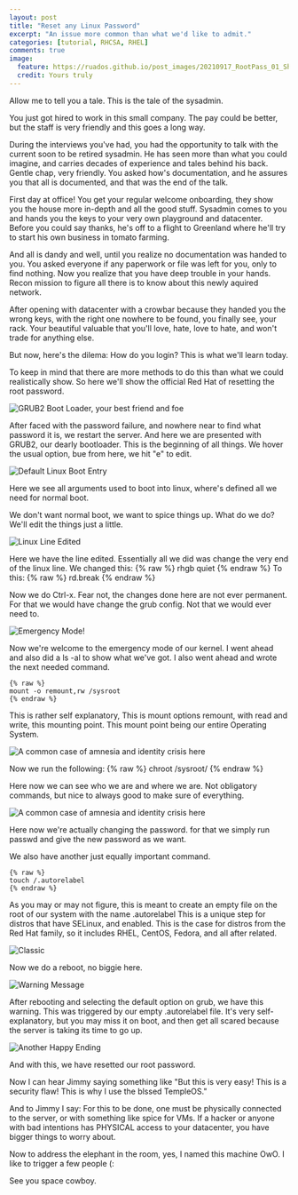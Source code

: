 ```yaml
---
layout: post
title: "Reset any Linux Password"
excerpt: "An issue more common than what we'd like to admit."
categories: [tutorial, RHCSA, RHEL]
comments: true
image:
  feature: https://ruados.github.io/post_images/20210917_RootPass_01_Showcase.png
  credit: Yours truly
---
```


Allow me to tell you a tale. This is the tale of the sysadmin.

You just got hired to work in this small company. The pay could be better, but the staff is very friendly and this goes a long way. 

During the interviews you've had, you had the opportunity to talk with the current soon to be retired sysadmin. He has seen more than what you could imagine, and carries decades of experience and tales behind his back. Gentle chap, very friendly. You asked how's documentation, and he assures you that all is documented, and that was the end of the talk.

First day at office! You get your regular welcome onboarding, they show you the house more in-depth and all the good stuff. Sysadmin comes to you and hands you the keys to your very own playground and datacenter.
Before you could say thanks, he's off to a flight to Greenland where he'll try to start his own business in tomato farming.

And all is dandy and well, until you realize no documentation was handed to you. You asked everyone if any paperwork or file was left for you, only to find nothing.
Now you realize that you have deep trouble in your hands. Recon mission to figure all there is to know about this newly aquired network.

After opening with datacenter with a crowbar because they handed you the wrong keys, with the right one nowhere to be found, you finally see, your rack. Your beautiful valuable that you'll love, hate, love to hate, and won't trade for anything else.

But now, here's the dilema: How do you login? This is what we'll learn today.

To keep in mind that there are more methods to do this than what we could realistically show. So here we'll show the official Red Hat of resetting the root password.

![GRUB2 Boot Loader, your best friend and foe](https://ruados.github.io/post_images/20210917_RootPass_02.png)

After faced with the password failure, and nowhere near to find what password it is, we restart the server.
And here we are presented with GRUB2, our dearly bootloader. This is the beginning of all things. We hover the usual option, bue from here, we hit "e" to edit.

![Default Linux Boot Entry](https://ruados.github.io/post_images/20210917_RootPass_03.png)

Here we see all arguments used to boot into linux, where's defined all we need for normal boot.

We don't want normal boot, we want to spice things up. What do we do? We'll edit the things just a little.

![Linux Line Edited](https://ruados.github.io/post_images/20210917_RootPass_04.png)

Here we have the line edited. Essentially all we did was change the very end of the linux line.
We changed this:
    {% raw %}
	rhgb quiet
    {% endraw %}
To this:
    {% raw %}
	rd.break
    {% endraw %}

Now we do Ctrl-x. Fear not, the changes done here are not ever permanent. For that we would have change the grub config. Not that we would ever need to.

![Emergency Mode!](https://ruados.github.io/post_images/20210917_RootPass_05.png)

Now we're welcome to the emergency mode of our kernel. I went ahead and also did a ls -al to show what we've got.
I also went ahead and wrote the next needed command.

    {% raw %}
	mount -o remount,rw /sysroot
    {% endraw %}

This is rather self explanatory, This is mount options remount, with read and write, this mounting point.
This mount point being our entire Operating System.

![A common case of amnesia and identity crisis here](https://ruados.github.io/post_images/20210917_RootPass_06.png)

Now we run the following:
    {% raw %}
	chroot /sysroot/
    {% endraw %}

Here now we can see who we are and where we are. Not obligatory commands, but nice to always good to make sure of everything.

![A common case of amnesia and identity crisis here](https://ruados.github.io/post_images/20210917_RootPass_07.png)

Here now we're actually changing the password. for that we simply run passwd and give the new password as we want.

We also have another just equally important command.

    {% raw %}
	touch /.autorelabel
    {% endraw %}

As you may or may not figure, this is meant to create an empty file on the root of our system with the name .autorelabel
This is a unique step for distros that have SELinux, and enabled. This is the case for distros from the Red Hat family, so it includes RHEL, CentOS, Fedora, and all after related.

![Classic](https://ruados.github.io/post_images/20210917_RootPass_08.png)

Now we do a reboot, no biggie here.

![Warning Message](https://ruados.github.io/post_images/20210917_RootPass_09.png)

After rebooting and selecting the default option on grub, we have this warning. This was triggered by our empty .autorelabel file. It's very self-explanatory, but you may miss it on boot, and then get all scared because the server is taking its time to go up.

![Another Happy Ending](https://ruados.github.io/post_images/20210917_RootPass_10.png)

And with this, we have resetted our root password.

Now I can hear Jimmy saying something like "But this is very easy! This is a security flaw! This is why I use the blssed TempleOS."

And to Jimmy I say: For this to be done, one must be physically connected to the server, or with something like spice for VMs. If a hacker or anyone with bad intentions has PHYSICAL access to your datacenter, you have bigger things to worry about.

Now to address the elephant in the room, yes, I named this machine OwO. I like to trigger a few people (:

See you space cowboy.

